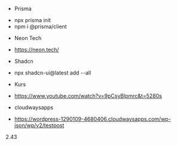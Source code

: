 * Prisma
- npx prisma init 
- npm i @prisma/client 

* Neon Tech
- https://neon.tech/

* Shadcn
- npx shadcn-ui@latest add --all

* Kurs
- https://www.youtube.com/watch?v=9pCsyBlpmrc&t=5280s

* cloudwaysapps
- https://wordpress-1290109-4680406.cloudwaysapps.com/wp-json/wp/v2/testpost



2.43